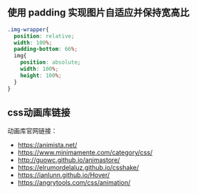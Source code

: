 
## 使用 padding 实现图片自适应并保持宽高比
``` scss
.img-wrapper{
  position: relative;
  width: 100%;
  padding-bottom: 66%;
  img{
    position: absolute;
    width: 100%;
    height: 100%;
  }
}
```

## css动画库链接
动画库官网链接：
- https://animista.net/
- https://www.minimamente.com/category/css/
- http://guowc.github.io/animastore/
- https://elrumordelaluz.github.io/csshake/
- https://ianlunn.github.io/Hover/
- https://angrytools.com/css/animation/